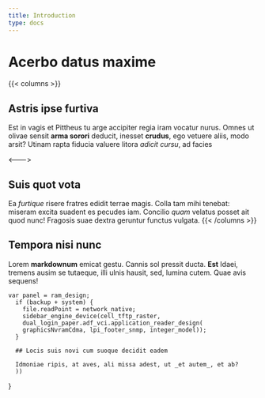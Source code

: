 ```yaml
---
title: Introduction
type: docs
---
```


# Acerbo datus maxime

{{< columns >}}
## Astris ipse furtiva

Est in vagis et Pittheus tu arge accipiter regia iram vocatur nurus. Omnes ut
olivae sensit **arma sorori** deducit, inesset **crudus**, ego vetuere aliis,
modo arsit? Utinam rapta fiducia valuere litora _adicit cursu_, ad facies

<--->

## Suis quot vota

Ea _furtique_ risere fratres edidit terrae magis. Colla tam mihi tenebat:
miseram excita suadent es pecudes iam. Concilio _quam_ velatus posset ait quod
nunc! Fragosis suae dextra geruntur functus vulgata.
{{< /columns >}}


## Tempora nisi nunc

Lorem **markdownum** emicat gestu. Cannis sol pressit ducta. **Est** Idaei,
tremens ausim se tutaeque, illi ulnis hausit, sed, lumina cutem. Quae avis
sequens!

    var panel = ram_design;
      if (backup + system) {
        file.readPoint = network_native;
        sidebar_engine_device(cell_tftp_raster,
        dual_login_paper.adf_vci.application_reader_design(
        graphicsNvramCdma, lpi_footer_snmp, integer_model));
      }
        
      ## Locis suis novi cum suoque decidit eadem
        
      Idmoniae ripis, at aves, ali missa adest, ut _et autem_, et ab?
      ))
}



